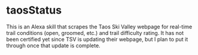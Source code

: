 # taosStatus

This is an Alexa skill that scrapes the Taos Ski Valley webpage for real-time trail conditions (open, groomed, etc.) and trail difficulty rating.  It has not been certified yet since TSV is updating their webpage, but I plan to put it through once that update is complete.
